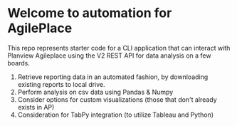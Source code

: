 # Welcome to automation for AgilePlace


This repo represents starter code for a CLI application that can interact with Planview Agileplace using the V2 REST API 
for data analysis on a few boards.

1. Retrieve reporting data in an automated fashion, by downloading existing reports to local drive.
2. Perform analysis on csv data using Pandas & Numpy
3. Consider options for custom visualizations (those that don't already exists in AP)
4. Consideration for TabPy integration (to utilize Tableau and Python)